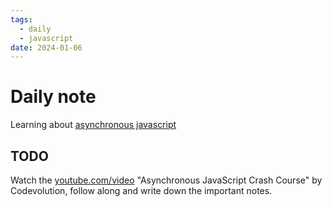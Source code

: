 ```yaml
---
tags:
  - daily
  - javascript
date: 2024-01-06
---
```


# Daily note

Learning about [asynchronous javascript](00_Fleeting_inbox/asynchronous%20javascript.md)

## TODO

Watch the [youtube.com/video](https://www.youtube.com/watch?v=exBgWAIeIeg) "Asynchronous JavaScript Crash Course" by Codevolution, follow along and write down the important notes.
